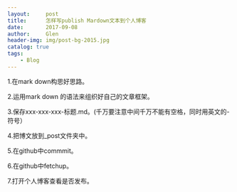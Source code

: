```yaml
---
layout:     post                   
title:      怎样写publish Mardown文本到个人博客               
date:       2017-09-08            
author:     Glen                     
header-img: img/post-bg-2015.jpg    
catalog: true                       
tags:                              
    - Blog
---
```

1.在mark down构思好思路。

2.运用mark down 的语法来组织好自己的文章框架。

3.保存xxx-xxx-xxx-标题.md。(千万要注意中间千万不能有空格，同时用英文的-符号）

4.把博文放到_post文件夹中。

5.在github中commmit。

6.在github中fetchup。

7.打开个人博客查看是否发布。

